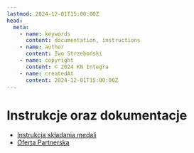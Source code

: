 ```yaml
---
lastmod: 2024-12-01T15:00:00Z
head:
  meta:
    - name: keywords
      content: documentation, instructions
    - name: author
      content: Iwo Strzeboński
    - name: copyright
      content: © 2024 KN Integra
    - name: createdAt
      content: 2024-12-01T15:00:00Z
---
```


# Instrukcje oraz dokumentacje

* [Instrukcja składania medali](./medal)
* [Oferta Partnerska](./pdf/Robocomp%202025%20-%20Oferta%20Partnerska.pdf)
